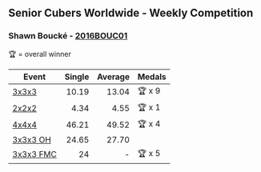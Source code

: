 ## Senior Cubers Worldwide - Weekly Competition
### Shawn Boucké - [2016BOUC01](https://www.worldcubeassociation.org/persons/2016BOUC01)

🏆 = overall winner

| Event | Single | Average | Medals |
| -- | --: | --: | :-- |
| [3x3x3](shawn_boucke/333.md) | 10.19 | 13.04 | 🏆 x 9 |
| [2x2x2](shawn_boucke/222.md) | 4.34 | 4.55 | 🏆 x 1 |
| [4x4x4](shawn_boucke/444.md) | 46.21 | 49.52 | 🏆 x 4 |
| [3x3x3 OH](shawn_boucke/333oh.md) | 24.65 | 27.70 |  |
| [3x3x3 FMC](shawn_boucke/333fm.md) | 24 | - | 🏆 x 5 |

<!-- Global site tag (gtag.js) - Google Analytics -->
<script async src="https://www.googletagmanager.com/gtag/js?id=UA-86348435-3"></script>
<script>window.dataLayer = window.dataLayer || []; function gtag() {dataLayer.push(arguments);} gtag('js', new Date()); gtag('config', 'UA-86348435-3');</script>
